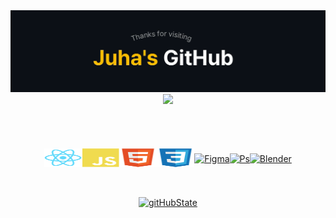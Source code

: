 <a href="#">
<div align='center'>
<!-- 헤더 배너 -->
<img width="800px" src="./assets/git_header_navy.gif" />
</div>
</a>
<!-- 방문자 기록 / 테크로그 -->
<div align='center'>
    <a href="https://ijooha.tistory.com/">
        <img width='100px' src="https://img.shields.io/badge/TechLog-eb531f?style=flat-square&logo=tistory&logoColor=white"/>
    </a>
</div>
</br>
</br>
</br>
</br>
<div align='center' style="display: flex; justify-content: center; align-items: center">
    <a href="#"><img align="center" alt="React" height="30" width="60" src="https://raw.githubusercontent.com/devicons/devicon/master/icons/react/react-original.svg"></a>
    <a href="#"><img align="center" alt="Js" height="30" width="60" src = "https://raw.githubusercontent.com/devicons/devicon/master/icons/javascript/javascript-plain.svg"></a>
    <a href="#"><img align="center" alt="HTML" height="30" width="60" src="https://raw.githubusercontent.com/devicons/devicon/master/icons/html5/html5-original.svg"></a>
    <a href="#"><img align="center" alt="CSS" height="30" width="60" src="https://raw.githubusercontent.com/devicons/devicon/master/icons/css3/css3-original.svg"></a>
    <a href="#"><img align="center" alt="Figma" height="30" width="60" src="https://cdn.jsdelivr.net/gh/devicons/devicon@latest/icons/figma/figma-original.svg" /></a>
    <a href="#"><img align="center" alt="Ps" height="36" width="60" src="https://cdn.jsdelivr.net/gh/devicons/devicon@latest/icons/photoshop/photoshop-original.svg"></a>
    <a href="#"><img align="center" alt="Blender" height="36" width="60" src="https://cdn.jsdelivr.net/gh/devicons/devicon@latest/icons/blender/blender-original.svg"></a>
</div>
</br>
</br>
<a href="#">
<div align='center'>

![gitHubState](https://github-readme-stats.vercel.app/api?username=ijooha16&hide=stars,issues&show_icons=true&theme=dark)
<!-- 백준허브 -->
<!-- [![Solved.ac](http://mazassumnida.wtf/api/generate_badge?boj=ijooha)](https://solved.ac/ijooha) -->
</div>
</a>



<!-- 

![followers](https://img.shields.io/github/followers/ijooha.svg?style=social&label=Follow&maxAge=2592000)
[![visitors](https://hits.seeyoufarm.com/api/count/incr/badge.svg?url=https%3A%2F%2Fgithub.com%2Fijooha16&count_bg=%23000000&title_bg=%23000000&icon=github.svg&icon_color=%23FFFFFF&title=visitors&edge_flat=false)](https://hits.seeyoufarm.com)

badge
![figma](https://img.shields.io/badge/Figma-F24E1E?style=for-the-badge&logo=figma&logoColor=white)
![Adobe Photoshop](https://img.shields.io/badge/adobe%20photoshop-%2331A8FF.svg?style=for-the-badge&logo=adobe%20photoshop&logoColor=white)
![blender](https://img.shields.io/badge/blender-%23F5792A.svg?style=for-the-badge&logo=blender&logoColor=white)
![sketch](https://img.shields.io/badge/Sketch-FFB387?style=for-the-badge&logo=sketch&logoColor=black)
![git](https://img.shields.io/badge/git-F05033.svg?style=for-the-badge&logo=git&logoColor=white)
![gitHub](https://img.shields.io/badge/github-181717.svg?style=for-the-badge&logo=github&logoColor=white)
![notion](https://img.shields.io/badge/Notion-F3F3F3.svg?style=for-the-badge&logo=notion&logoColor=black)
![vscode](https://img.shields.io/badge/VSCode-2C2C32.svg?style=for-the-badge&logo=visual-studio-code&logoColor=22ABF3)
![html](https://img.shields.io/badge/html5-E34F26.svg?style=for-the-badge&logo=html5&logoColor=white)

![css](https://img.shields.io/badge/CSS3-1572B6?style=for-the-badge&logo=css3&logoColor=white)
![javascript](https://img.shields.io/badge/javascript-F7DF1E.svg?style=for-the-badge&logo=javascript&logoColor=20232a)
![react](https://img.shields.io/badge/react-20232a.svg?style=for-the-badge&logo=react&logoColor=61DAFB)
![styleed-components](https://img.shields.io/badge/styled--components-DB7093?style=for-the-badge&logo=styled-components&logoColor=ffd35b)
![python](https://img.shields.io/badge/Python-14354C?style=for-the-badge&logo=python&logoColor=white)
![c](https://img.shields.io/badge/C-00599C?style=for-the-badge&logo=c&logoColor=white)
![c++](https://img.shields.io/badge/C%2B%2B-00599C?style=for-the-badge&logo=c%2B%2B&logoColor=white)
![java](https://img.shields.io/badge/Java-ED8B00?style=for-the-badge&logo=openjdk&logoColor=white)
![spring](https://img.shields.io/badge/Spring-6DB33F?style=for-the-badge&logo=spring&logoColor=white)
![mongodb](https://img.shields.io/badge/MongoDB-4EA94B?style=for-the-badge&logo=mongodb&logoColor=white)
![nextJs](https://img.shields.io/badge/Next.js-000?logo=nextdotjs&logoColor=fff&style=for-the-badge)
![firebase](https://img.shields.io/badge/Firebase-039BE5?style=for-the-badge&logo=Firebase&logoColor=white)

gitAnimals
<a href="https://github.com/devxb/gitanimals">
  <img src="https://render.gitanimals.org/farms/{ijooha}" width="1000" height="250"/>
</a>

- 🔭 I’m currently working on ...
- 🌱 I’m currently learning ...
- 👯 I’m looking to collaborate on ...
- 🤔 I’m looking for help with ...
- 💬 Ask me about ...
- 📫 How to reach me: ...
- 😄 Pronouns: ...
- ⚡ Fun fact: ...

![usedLanguages](https://github-readme-stats.vercel.app/api/top-langs/?username=ijooha16&layout=compact)